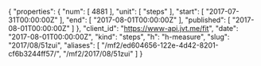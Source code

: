 {
  "properties": {
    "num": [
      4881
    ],
    "unit": [
      "steps"
    ],
    "start": [
      "2017-07-31T00:00:00Z"
    ],
    "end": [
      "2017-08-01T00:00:00Z"
    ],
    "published": [
      "2017-08-01T00:00:00Z"
    ]
  },
  "client_id": "https://www-api.jvt.me/fit",
  "date": "2017-08-01T00:00:00Z",
  "kind": "steps",
  "h": "h-measure",
  "slug": "2017/08/51zui",
  "aliases": [
    "/mf2/ed604656-122e-4d42-8201-cf6b3244ff57/",
    "/mf2/2017/08/51zui"
  ]
}
